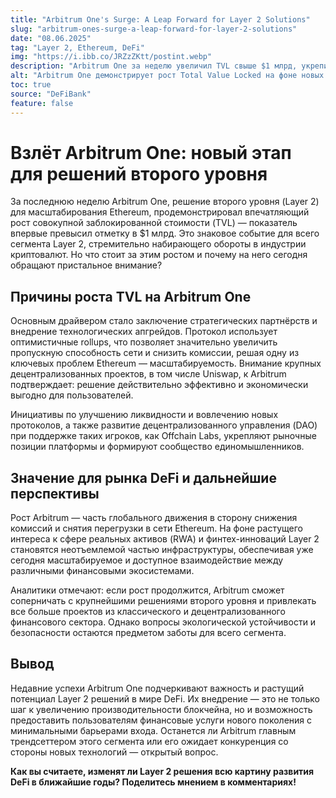 ```yaml
---
title: "Arbitrum One's Surge: A Leap Forward for Layer 2 Solutions"
slug: "arbitrum-ones-surge-a-leap-forward-for-layer-2-solutions"
date: "08.06.2025"
tag: "Layer 2, Ethereum, DeFi"
img: "https://i.ibb.co/JRZzZKtt/postint.webp"
description: "Arbitrum One за неделю увеличил TVL свыше $1 млрд, укрепив позиции среди Layer 2 и стимулируя интерес к масштабируемым решениям для Ethereum."
alt: "Arbitrum One демонстрирует рост Total Value Locked на фоне новых интеграций и усовершенствований"
toc: true
source: "DeFiBank"
feature: false
---
```


# Взлёт Arbitrum One: новый этап для решений второго уровня

За последнюю неделю Arbitrum One, решение второго уровня (Layer 2) для масштабирования Ethereum, продемонстрировал впечатляющий рост совокупной заблокированной стоимости (TVL) — показатель впервые превысил отметку в $1 млрд. Это знаковое событие для всего сегмента Layer 2, стремительно набирающего обороты в индустрии криптовалют. Но что стоит за этим ростом и почему на него сегодня обращают пристальное внимание?

## Причины роста TVL на Arbitrum One

Основным драйвером стало заключение стратегических партнёрств и внедрение технологических апгрейдов. Протокол использует оптимистичные rollups, что позволяет значительно увеличить пропускную способность сети и снизить комиссии, решая одну из ключевых проблем Ethereum — масштабируемость. Внимание крупных децентрализованных проектов, в том числе Uniswap, к Arbitrum подтверждает: решение действительно эффективно и экономически выгодно для пользователей.

Инициативы по улучшению ликвидности и вовлечению новых протоколов, а также развитие децентрализованного управления (DAO) при поддержке таких игроков, как Offchain Labs, укрепляют рыночные позиции платформы и формируют сообщество единомышленников.

## Значение для рынка DeFi и дальнейшие перспективы

Рост Arbitrum — часть глобального движения в сторону снижения комиссий и снятия перегрузки в сети Ethereum. На фоне растущего интереса к сфере реальных активов (RWA) и финтех-инноваций Layer 2 становятся неотъемлемой частью инфраструктуры, обеспечивая уже сегодня масштабируемое и доступное взаимодействие между различными финансовыми экосистемами.

Аналитики отмечают: если рост продолжится, Arbitrum сможет соперничать с крупнейшими решениями второго уровня и привлекать все больше проектов из классического и децентрализованного финансового сектора. Однако вопросы экологической устойчивости и безопасности остаются предметом заботы для всего сегмента.

## Вывод

Недавние успехи Arbitrum One подчеркивают важность и растущий потенциал Layer 2 решений в мире DeFi. Их внедрение — это не только шаг к увеличению производительности блокчейна, но и возможность предоставить пользователям финансовые услуги нового поколения с минимальными барьерами входа. Останется ли Arbitrum главным трендсеттером этого сегмента или его ожидает конкуренция со стороны новых технологий — открытый вопрос.

**Как вы считаете, изменят ли Layer 2 решения всю картину развития DeFi в ближайшие годы? Поделитесь мнением в комментариях!**